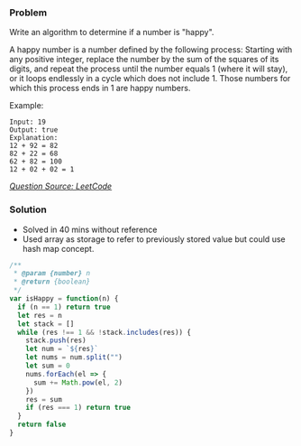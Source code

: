 ### Problem

Write an algorithm to determine if a number is "happy".

A happy number is a number defined by the following process: Starting with any positive integer, replace the number by the sum of the squares of its digits, and repeat the process until the number equals 1 (where it will stay), or it loops endlessly in a cycle which does not include 1. Those numbers for which this process ends in 1 are happy numbers.

Example:

```
Input: 19
Output: true
Explanation:
12 + 92 = 82
82 + 22 = 68
62 + 82 = 100
12 + 02 + 02 = 1
```

_[Question Source: LeetCode](https://leetcode.com/problems/happy-number/)_

### Solution

- Solved in 40 mins without reference
- Used array as storage to refer to previously stored value but could use hash map concept.

```javascript
/**
 * @param {number} n
 * @return {boolean}
 */
var isHappy = function(n) {
  if (n == 1) return true
  let res = n
  let stack = []
  while (res !== 1 && !stack.includes(res)) {
    stack.push(res)
    let num = `${res}`
    let nums = num.split("")
    let sum = 0
    nums.forEach(el => {
      sum += Math.pow(el, 2)
    })
    res = sum
    if (res === 1) return true
  }
  return false
}
```
